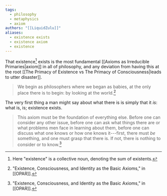 ```yaml
---
tags:
  - philosophy
  - metaphysics
  - axiom
authors: "[[LiquidZulu]]"
aliases:
  - existence exists
  - existence axiom
  - existence
---
```


That existence[^1] exists is the most fundamental [[Axioms as Irreducible Primaries|axiom]] in all of philosophy, and any deviation from having this at the root [[The Primacy of Existence vs The Primacy of Consciousness|leads to utter disaster]].

>We begin as philosophers where we began as babies, at the only place there is to begin: by looking at the world.[^2]

The very first thing a man might say about what there is is simply that it *is*: what is, is; existence exists. 

>This axiom must be the foundation of everything else. Before one can consider any other issue, before one can ask what things there are or what problems men face in learning about them, before one can discuss what one knows or how one knows it---first, there must *be* something, and one must grasp that there is. If not, there is nothing to consider or to know.[^3]

[^1]: Here "existence" is a collective noun, denoting the sum of existents.
[^2]: "Existence, Consciousness, and Identity as the Basic Axioms," in [[OPAR]].
[^3]: "Existence, Consciousness, and Identity as the Basic Axioms," in [[OPAR]].